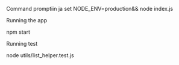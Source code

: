 Command promptiin ja
set NODE_ENV=production&& node index.js

Running the app

npm start

Running test

node utils/list_helper.test.js
